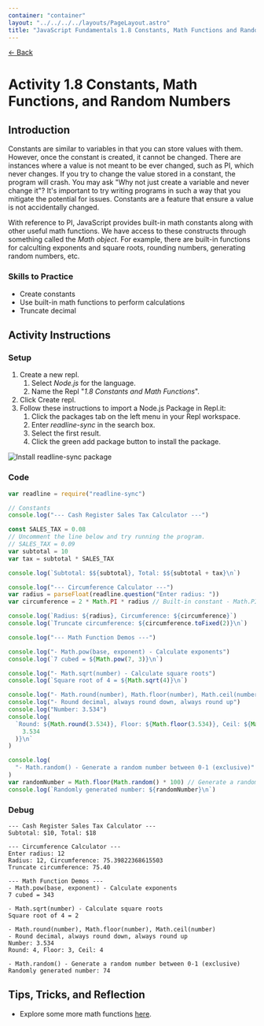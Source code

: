 ```yaml
---
container: "container"
layout: "../../../../layouts/PageLayout.astro"
title: "JavaScript Fundamentals 1.8 Constants, Math Functions and Random Numbers"
---
```


[← Back](/comp-sci/javascript/)

# Activity 1.8 Constants, Math Functions, and Random Numbers

## Introduction

Constants are similar to variables in that you can store values with them. However, once the constant is created, it cannot be changed. There are instances where a value is not meant to be ever changed, such as PI, which never changes. If you try to change the value stored in a constant, the program will crash. You may ask "Why not just create a variable and never change it"? It's important to try writing programs in such a way that you mitigate the potential for issues. Constants are a feature that ensure a value is not accidentally changed.

With reference to PI, JavaScript provides built-in math constants along with other useful math functions. We have access to these constructs through something called the _Math object_. For example, there are built-in functions for calculting exponents and square roots, rounding numbers, generating random numbers, etc.

### Skills to Practice

- Create constants
- Use built-in math functions to perform calculations
- Truncate decimal

## Activity Instructions

### Setup

1. Create a new repl.
   1. Select _Node.js_ for the language.
   2. Name the Repl "_1.8 Constants and Math Functions_".
2. Click Create repl.
3. Follow these instructions to import a Node.js Package in Repl.it:
   1. Click the packages tab on the left menu in your Repl workspace.
   2. Enter _readline-sync_ in the search box.
   3. Select the first result.
   4. Click the green add package button to install the package.

![Install readline-sync package](/assets/img/javascript/js-install-npm-package-repl.gif)

### Code

```javascript
var readline = require("readline-sync")

// Constants
console.log("--- Cash Register Sales Tax Calculator ---")

const SALES_TAX = 0.08
// Uncomment the line below and try running the program.
// SALES_TAX = 0.09
var subtotal = 10
var tax = subtotal * SALES_TAX

console.log(`Subtotal: $${subtotal}, Total: $${subtotal + tax}\n`)

console.log("--- Circumference Calculator ---")
var radius = parseFloat(readline.question("Enter radius: "))
var circumference = 2 * Math.PI * radius // Built-in constant - Math.PI

console.log(`Radius: ${radius}, Circumference: ${circumference}`)
console.log(`Truncate circumference: ${circumference.toFixed(2)}\n`)

console.log("--- Math Function Demos ---")

console.log("- Math.pow(base, exponent) - Calculate exponents")
console.log(`7 cubed = ${Math.pow(7, 3)}\n`)

console.log("- Math.sqrt(number) - Calculate square roots")
console.log(`Square root of 4 = ${Math.sqrt(4)}\n`)

console.log("- Math.round(number), Math.floor(number), Math.ceil(number)")
console.log("- Round decimal, always round down, always round up")
console.log("Number: 3.534")
console.log(
  `Round: ${Math.round(3.534)}, Floor: ${Math.floor(3.534)}, Ceil: ${Math.ceil(
    3.534
  )}\n`
)

console.log(
  "- Math.random() - Generate a random number between 0-1 (exclusive)"
)
var randomNumber = Math.floor(Math.random() * 100) // Generate a random number from 0-99
console.log(`Randomly generated number: ${randomNumber}\n`)
```

### Debug

```
--- Cash Register Sales Tax Calculator ---
Subtotal: $10, Total: $18

--- Circumference Calculator ---
Enter radius: 12
Radius: 12, Circumference: 75.39822368615503
Truncate circumference: 75.40

--- Math Function Demos ---
- Math.pow(base, exponent) - Calculate exponents
7 cubed = 343

- Math.sqrt(number) - Calculate square roots
Square root of 4 = 2

- Math.round(number), Math.floor(number), Math.ceil(number)
- Round decimal, always round down, always round up
Number: 3.534
Round: 4, Floor: 3, Ceil: 4

- Math.random() - Generate a random number between 0-1 (exclusive)
Randomly generated number: 74
```

## Tips, Tricks, and Reflection

- Explore some more math functions [here](https://developer.mozilla.org/en-US/docs/Web/JavaScript/Reference/Global_Objects/Math).
